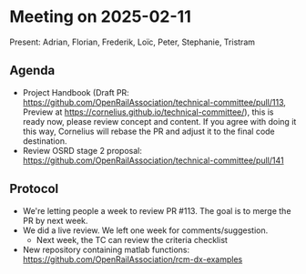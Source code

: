 # Meeting on 2025-02-11

Present: Adrian, Florian, Frederik, Loïc, Peter, Stephanie, Tristram

## Agenda

* Project Handbook (Draft PR: https://github.com/OpenRailAssociation/technical-committee/pull/113, Preview at https://cornelius.github.io/technical-committee/), this is ready now, please review concept and content. If you agree with doing it this way, Cornelius will rebase the PR and adjust it to the final code destination.
* Review OSRD stage 2 proposal: https://github.com/OpenRailAssociation/technical-committee/pull/141

## Protocol

* We're letting people a week to review PR #113. The goal is to merge the PR by next week.
* We did a live review. We left one week for comments/suggestion.
  * Next week, the TC can review the criteria checklist
* New repository containing matlab functions: https://github.com/OpenRailAssociation/rcm-dx-examples
